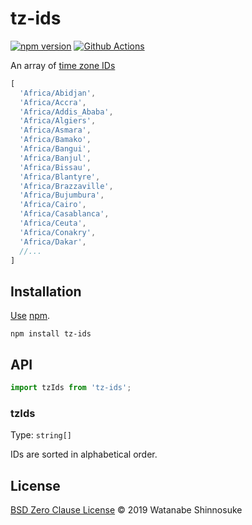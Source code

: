 # tz-ids

[![npm version](https://img.shields.io/npm/v/tz-ids.svg)](https://www.npmjs.com/package/tz-ids)
[![Github Actions](https://action-badges.now.sh/shinnn/tz-ids)](https://wdp9fww0r9.execute-api.us-west-2.amazonaws.com/production/results/shinnn/tz-ids)

An array of [time zone IDs](https://en.wikipedia.org/wiki/Tz_database#Names_of_time_zones)

```javascript
[
  'Africa/Abidjan',
  'Africa/Accra',
  'Africa/Addis_Ababa',
  'Africa/Algiers',
  'Africa/Asmara',
  'Africa/Bamako',
  'Africa/Bangui',
  'Africa/Banjul',
  'Africa/Bissau',
  'Africa/Blantyre',
  'Africa/Brazzaville',
  'Africa/Bujumbura',
  'Africa/Cairo',
  'Africa/Casablanca',
  'Africa/Ceuta',
  'Africa/Conakry',
  'Africa/Dakar',
  //...
]
```

## Installation

[Use](https://docs.npmjs.com/cli/install) [npm](https://docs.npmjs.com/about-npm/).

```
npm install tz-ids
```

## API

```javascript
import tzIds from 'tz-ids';
```

### tzIds

Type: `string[]`  

IDs are sorted in alphabetical order.

## License

[BSD Zero Clause License](./LICENSE) © 2019 Watanabe Shinnosuke
